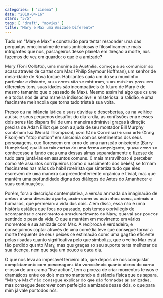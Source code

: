 ```yaml
---
categories: [ "cinema" ]
date: "2010-04-16"
stars: "5/5"
tags: [ "draft", "movies" ]
title: "Mary e Max uma Amizade Diferente"
---
```

Tudo em "Mary e Max" é construído para tentar responder uma das
perguntas emocionalmente mais ambiciosas e filosoficamente mais
intrigantes que nós, passageiros desse planeta em direção à morte,
nos fazemos de vez em quando: o que é a amizade?

Mary (Toni Collette), uma menina da Austrália, começa a se comunicar ao
acaso através de cartas com Max (Philip Seymour Hoffman), um senhor de
meia-idade de Nova Iorque. Habitantes cada um do seu mundinho particular e
distante, suas cores não se misturam, suas músicas possuem diferentes
tons, suas idades são incompatíveis (o futuro de Mary é do mesmo
tamanho que o passado de Max). Mesmo assim há algo que os une e a
todos nós de uma maneira indissociável e misteriosa: a solidão,
e uma fascinante melancolia que torna tudo triste à sua volta.

Presos ou na infância lúdica e suas dúvidas e descobertas, ou na
velhice autista e seus pequenos desafios do dia-a-dia, as confissões
entre esses dois seres tão díspars flui de uma maneira admirável
graças à direção precisa de Adam Elliot que com a ajuda de seu
montador Bill Murphy combinam luz (Gerald Thompson), som (Dale Cornelius)
e uma arte (Craig Fison) em "stop motion" em sincronia com os sentimentos
dos seus personagens, que florescem em torno de uma narração onisciente
(Barry Humphries) que lê as tais cartas de uma forma empolgante,
quase como se conhecesse a fundo cada uma dessas almas separadamente e
fizesse de tudo para juntá-las em assuntos comuns. O mais maravilhoso é
perceber como até assuntos corriqueiros (como o nascimento dos bebês)
se tornam fascinantes nas mãos do hábil roteirista que sintetiza tudo
que eles escrevem de uma maneira surpreendentemente orgânica e trivial,
mas que mantém uma profundidade digna dos diálogos de Antes do Amanhecer
e suas continuações.

Porém, fora a descrição contemplativa, a versão animada da
imaginação de ambos é uma diversão à parte, assim como os estranhos
seres, animais e humanos, que permeiam a vida dos dois. Além disso,
essa não é uma história estática que foca no passado, pois temos o
privilégio de acompanhar o crescimento e amadurecimento de Mary, que
vai aos poucos sentindo o peso da vida. O que a mantém em movimento
em vários momentos é sua amizade com Max. A recíproca é verdadeira,
e conseguimos captar através de uma comédia leve que consegue tornar a
morte frequente de seus peixes de estimação como uma gag tão eficiente
pelas risadas quanto significativa pelo que simboliza, que o velho Max
está tão perdido quanto Mary, mas que graças ao seu suporte tenta
melhorar de sua doença, nem que seja um pouco a cada dia.

O que nos leva ao impecável terceiro ato, que depois de nos conquistar
completamente com personagens tão verossímeis quanto atores de
carne-e-osso de um drama "live action", tem a proeza de criar momentos
tensos e dramáticos entre os dois mesmo mantendo a distância física
que os separa. "Mary e Max" não consegue explicar do que são formadas
as amizades, mas consegue descrever com perfeição a amizade desse dois,
o que para mim já vale por todos nós.

